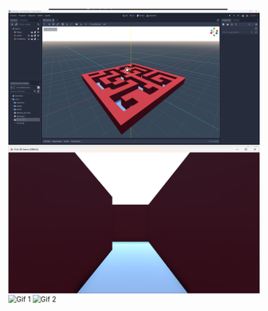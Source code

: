 ![Imagen 1](https://github.com/Luis-Rayas/SimulacionPorComputadora-LuisReyes/blob/main/Practica%208/img1.png)
![Imagen 2](https://github.com/Luis-Rayas/SimulacionPorComputadora-LuisReyes/blob/main/Practica%208/img2.png)
![Gif 1](https://github.com/Luis-Rayas/SimulacionPorComputadora-LuisReyes/blob/main/Practica%208/simulacion.gif)
![Gif 2](https://github.com/Luis-Rayas/SimulacionPorComputadora-LuisReyes/blob/main/Practica%208/simulacion2.gif)